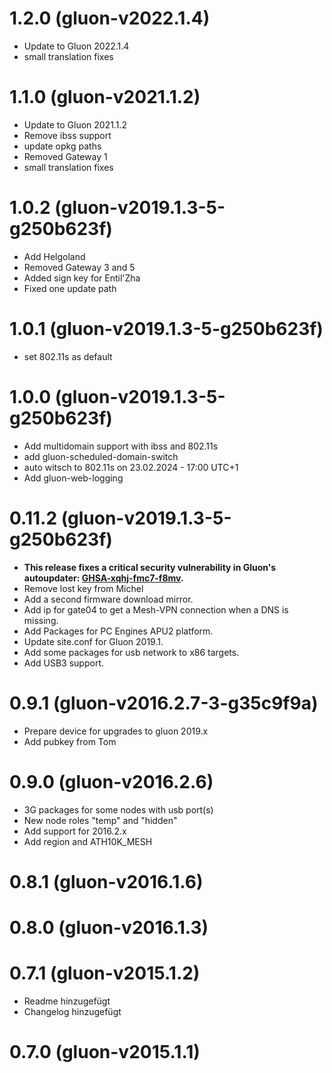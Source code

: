 # 1.2.0 (gluon-v2022.1.4)
* Update to Gluon 2022.1.4
* small translation fixes

# 1.1.0 (gluon-v2021.1.2)
* Update to Gluon 2021.1.2
* Remove ibss support
* update opkg paths
* Removed Gateway 1
* small translation fixes

# 1.0.2 (gluon-v2019.1.3-5-g250b623f)
* Add Helgoland
* Removed Gateway 3 and 5
* Added sign key for Entil'Zha
* Fixed one update path

# 1.0.1 (gluon-v2019.1.3-5-g250b623f)
* set 802.11s as default

# 1.0.0 (gluon-v2019.1.3-5-g250b623f)
* Add multidomain support with ibss and 802.11s
* add gluon-scheduled-domain-switch
* auto witsch to 802.11s on 23.02.2024 - 17:00 UTC+1
* Add gluon-web-logging

# 0.11.2 (gluon-v2019.1.3-5-g250b623f)
* **This release fixes a critical security vulnerability in Gluon's autoupdater: [GHSA-xqhj-fmc7-f8mv](https://github.com/freifunk-gluon/gluon/security/advisories/GHSA-xqhj-fmc7-f8mv).**
* Remove lost key from Michel
* Add a second firmware download mirror.
* Add ip for gate04 to get a Mesh-VPN connection when a DNS is missing.
* Add Packages for PC Engines APU2 platform.
* Update site.conf for Gluon 2019.1.
* Add some packages for usb network to x86 targets.
* Add USB3 support.

# 0.9.1 (gluon-v2016.2.7-3-g35c9f9a)
* Prepare device for upgrades to gluon 2019.x
* Add pubkey from Tom

# 0.9.0 (gluon-v2016.2.6)
* 3G packages for some nodes with usb port(s)
* New node roles "temp" and "hidden"
* Add support for 2016.2.x
* Add region and ATH10K_MESH

# 0.8.1 (gluon-v2016.1.6)

# 0.8.0 (gluon-v2016.1.3)

# 0.7.1 (gluon-v2015.1.2)
* Readme hinzugefügt
* Changelog hinzugefügt

# 0.7.0 (gluon-v2015.1.1)
